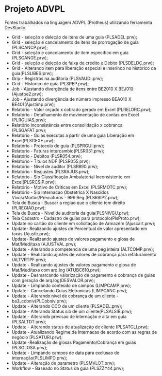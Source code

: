 # Projeto ADVPL

Fontes trabalhados na linguagem ADVPL (Protheus) utilizando ferramenta DevStudio.

* Grid - seleção e deleção de itens de uma guia (PLSADEL.prw);
* Grid - seleção e cancelamento de itens de prorrogação de guia (PLSCANCP.prw);
* Grid - seleção e cancelamento de item especifico em guia (PLSCANGE.prw);
* Grid - seleção e deleção de faixa de crédito e Débito (PLSDELDC.prw);
* Grid - Alterando item para liberação especial e inserindo no historico da guia(PLSLIBES.prw);
* Grip - Registros na auditoria (PLSVAUDI.prw);
* Grid - Historico de guia (PLSPEP.prw);
* Job - Ajustando divergência de itens entre BE2010 X BEJ010 (Ajustbe2.prw);
* Job - Ajustando divergência de número impresso BEA010 X BE401(Ajustimp.prw);
* Relatório - Valor orçado x cobrado gerado em Excel (PLRELORC.prw);
* Relatório - Detalhamento de movimentação de contas em Excel (PLRGUIAS.prw);
* Relatório Inconsistência entre consolidação x cobrança (PLSGAFAT.prw);
* Relatório - Guias executas a partir de uma guia Liberação em Excel(PLSGEXE.prw);
* Relatório - Protocolo de guia (PLSPRGUI.prw);
* Relatorio - Faturas intercambio(PLSR051.prw);
* Relatório - Debitos (PLSR054.prw);
* Relatório - Titulos NDF (PLSR055.prw);
* Relatório - Nivel de auditor (PLSR890.prw);
* Relatório - Reajustes (PLSRAJUS.prw);
* Relatório - Sip Classificação Ambulatorial Inconsistente em Excel(PLSRCSIP.prw);
* Relatório - Motivo de Criticas em Excel (PLSRMOTC.prw);
* Relatório - Sip Internacao Obstétrica X Nascidos Vivos/Mortos/Prematuros - 999 Reg (PLSRSIP2.prw);
* Tela de Busca - Buscar a regiao que o cliente tem direito (PLREGIAO.prw);
* Tela de Busca - Nivel de auditoria da guia(PLSNIVGU.prw);
* Tela Cadastro - Cadastro de guias para protocolo(PlsProto.prw);
* Update no cartão do cliente em solicitação de Armazém (Ajuscart.prw);
* Update- Realizando ajustes de Percentual de valor apresentado em taxas (Ajusttr.prw);
* Update- Realizando ajustes de valores pagamento e glosa de Mat/Med/taxa (AJUSTVAL.prw);
* Update - Alterando a competencia de uma peg inteira (ALTCOMP.prw);
* Update - Realizando ajustes de valores de cobrança para refaturamento (ALTVRTPF.prw);
* Update - Realizando ajustes de valores pagamento e glosa de Mat/Med/taxa com arq.log (ATUBC610.prw);
* Update - Desmarcando valorização de pagamento e cobrança de guias com geração de arq.log(DESVALOR.prw);
* Update - Limpando conteúdo de campos (LIMPCAMP.prw);
* Update - Cancelando Guias Eletronicas (LIMPCANC.prw);
* Update - Alterando nivel de cobrança de um cliente - ba3_cobniv(PLCobniv.prw);
* Update - Alterando CCO de um cliente (PLSADEL.prw);
* Update - Alterando Status sib de um cliente(PLSALSIB.prw);
* Update - Alterando previsao de internação e alta em guia (PLSALTDT.prw);
* Update - Alterando status de atualização de cliente (PLSATCLI.prw);
* Update - Atualizando Regime de Internacao de acordo com as regras de negócio (PLSATURI.prw);
* Update -Realização de glosas Pagamento/Cobrança em guias (PLSGLOSA.prw);
* Update - Limpando campos de data para exclusao de internação(PLSLIMPD.prw);
* Update - Alteração de parametro (PLSMVLOT.prw);
* Workflow - Baseado no Status da guia (PLSZZY44.prw);